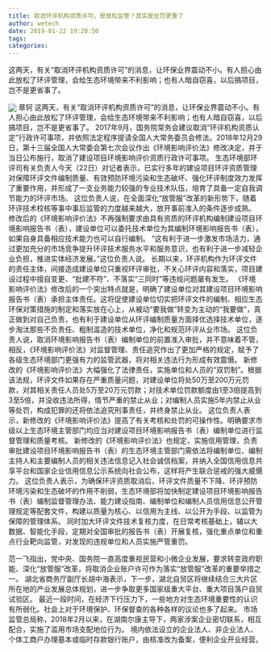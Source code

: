 ```yaml
---
title: 取消环评机构资质许可，是放松监管？其实是处罚更重了
author: wetech
date: 2019-01-22 19:20:50
tags: 
categories: 
---
```

这两天，有关“取消环评机构资质许可”的消息，让环保业界震动不小。有人担心由此放松了环评管理，会给生态环境带来不利影响；也有人暗自窃喜，以后搞项目，岂不是更省事了。
<!-- more -->
<img align="center" border="0" src="https://imgcdn.yicai.com/uppics/images/2019/01/e84b5fa5cccafec53e627eded295ac25.jpg" />
章轲
这两天，有关“取消环评机构资质许可”的消息，让环保业界震动不小。有人担心由此放松了环评管理，会给生态环境带来不利影响；也有人暗自窃喜，以后搞项目，岂不是更省事了。
2017年9月，国务院常务会建议取消“环评机构资质认定”行政许可事项，并依照法定程序提请全国人大常务委员会修法。2018年12月29日，第十三届全国人大常委会第七次会议作出《环境影响评价法》修改决定，并于当日公布施行，取消了建设项目环境影响评价资质行政许可事项。
生态环境部环评司有关负责人今天（22日）对记者表示，已实行多年的建设项目环评资质管理对保障环评文件编制质量、有效预防环境污染和生态破坏、强化环评制度效力发挥了重要作用，并形成了一支业务能力较强的专业技术队伍，培育了具备一定自我调节能力的环评市场。
这位负责人说，在全面深化“放管服”改革的新形势下，随着环评技术校核等事中事后监管的力度越来越大，放开事前准入的条件逐步成熟。
修改后的《环境影响评价法》不再强制要求由具有资质的环评机构编制建设项目环境影响报告书（表），建设单位可以委托技术单位为其编制环境影响报告书（表），如果自身具备相应技术能力也可以自行编制。
“这有利于进一步激发市场活力，通过更加充分的市场竞争提升环评技术服务水平和服务意识，也有利于进一步减轻企业负担，推进实体经济发展。”这位负责人说。
长期以来，环评机构作为环评文件的责任主体，间接造成建设单位只重视环评审批，不关心环评内容和落实，项目建设过程中擅自变更、“批建不符”、不落实“三同时”等违规问题屡有发生。
《环境影响评价法》修改后的一个突出特点就是，明确了建设单位对其建设项目环境影响报告书（表）承担主体责任。这将促使建设单位切实把环评文件的编制、相应生态环保对策措施的制定和落实放在心上，从被动“要我做”转变为主动的“我要做”，真正做到对自己负责，也有利于建设单位从环评编制质量方面择优选择技术单位，逐步淘汰那些不负责任、粗制滥造的技术单位，净化和规范环评从业市场。
这位负责人说，取消环境影响报告书（表）编制单位的前置准入审批，并不意味着不管，相反，《环境影响评价法》对监督管理、责任追究作出了更加严格的规定，赋予了各级生态环境部门更强有力的监管武器，将对相关违法行为形成有效震慑。
新修改的《环境影响评价法》大幅强化了法律责任，实施单位和人员的“双罚制”。根据该法规，环评文件如果存在严重质量问题，对建设单位将处50万至200万元罚款，对其相关责任人员处5万至20万元罚款；对技术单位罚款额度由1至3倍提高到3至5倍，并没收违法所得，情节严重的禁止从业；对编制人员实施5年内禁止从业等处罚，构成犯罪的还将依法追究刑事责任，并终身禁止从业。
这位负责人表示，新修改的《环境影响评价法》提高了有关考核和处罚的可操作性。明确要求市级以上生态环境主管部门均应当对建设项目环境影响报告书（表）编制单位进行监督管理和质量考核。
新修改的《环境影响评价法》也规定，实施信用管理，负责审批建设项目环境影响报告书（表）的生态环境主管部门需依法将编制单位、编制主持人和主要编制人员的相关违法信息记入社会诚信档案，并纳入全国信用信息共享平台和国家企业信用信息公示系统向社会公布，这样将产生联合惩戒的强大威慑力。
这位负责人表示，为确保环评资质取消后，环评文件质量不下降、环评预防环境污染和生态破坏的作用不削弱，生态环境部将加快制定建设项目环境影响报告书（表）编制监督管理办法、能力建设指南、编制单位和编制人员信用信息公开管理规定等配套文件，构建以质量为核心、以信用为主线、以公开为手段、以监管为保障的管理体系。
同时加大环评文件技术复核力度，在日常考核基础上，辅以大数据、智能化手段，定期对全国审批的报告书（表）开展复核，强化重点单位和重点行业靶向监管，对发现的违规单位和人员实施严管重罚。
 
 
范一飞指出，党中央、国务院一直高度重视民营和小微企业发展，要求转变政府职能、深化“放管服”改革，将取消企业账户许可作为落实“放管服”改革的重要举措之一。
湖北省商务厅副厅长胡中海表示，下一步，湖北自贸区将继续结合三大片区所在地的产业发展总体规划，进一步争取更多国家级重大平台、重大项目落户自贸试验区。
最近一段时间，在经济下行压力下，一些地方对生态环境重要性的认识有所弱化。社会上对于环境保护、环保督查的各种各样的议论也多了起来。
市场监管总局称，2018年2月以来，在湖南尔康主导下，两家涉案企业密切联系，相互配合，实施了滥用市场支配地位行为。
境内依法设立的企业法人、非企业法人、个体工商户办理基本或临时存款银行账户，由核准改为备案，便利企业开业经营。
